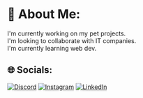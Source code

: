 # 💫 About Me:
I'm currently working on my pet projects.<br>I'm looking to collaborate with IT companies.<br>I'm currently learning web dev.


## 🌐 Socials:
[![Discord](https://img.shields.io/badge/Discord-%237289DA.svg?logo=discord&logoColor=white)](https://discord.gg/Dаniеl#1647) [![Instagram](https://img.shields.io/badge/Instagram-%23E4405F.svg?logo=Instagram&logoColor=white)](https://instagram.com/unical_fake) [![LinkedIn](https://img.shields.io/badge/LinkedIn-%230077B5.svg?logo=linkedin&logoColor=white)](https://linkedin.com/in/daniel-agalakov-100b44267) 

<!--

# 💻 Tech Stack:
![JavaScript](https://img.shields.io/badge/javascript-%23323330.svg?style=for-the-badge&logo=javascript&logoColor=%23F7DF1E) ![CSS3](https://img.shields.io/badge/css3-%231572B6.svg?style=for-the-badge&logo=css3&logoColor=white) ![HTML5](https://img.shields.io/badge/html5-%23E34F26.svg?style=for-the-badge&logo=html5&logoColor=white) ![Vercel](https://img.shields.io/badge/vercel-%23000000.svg?style=for-the-badge&logo=vercel&logoColor=white) ![React](https://img.shields.io/badge/react-%2320232a.svg?style=for-the-badge&logo=react&logoColor=%2361DAFB) ![React Router](https://img.shields.io/badge/React_Router-CA4245?style=for-the-badge&logo=react-router&logoColor=white) ![SASS](https://img.shields.io/badge/SASS-hotpink.svg?style=for-the-badge&logo=SASS&logoColor=white) ![Webpack](https://img.shields.io/badge/webpack-%238DD6F9.svg?style=for-the-badge&logo=webpack&logoColor=black) ![NPM](https://img.shields.io/badge/NPM-%23000000.svg?style=for-the-badge&logo=npm&logoColor=white) ![Adobe XD](https://img.shields.io/badge/Adobe%20XD-470137?style=for-the-badge&logo=Adobe%20XD&logoColor=#FF61F6) 	![Figma](https://img.shields.io/badge/figma-%23F24E1E.svg?style=for-the-badge&logo=figma&logoColor=white)
# 📊 GitHub Stats:
![](https://github-readme-stats.vercel.app/api?username=webRepose&theme=dark&hide_border=false&include_all_commits=false&count_private=false)<br/>
![](https://github-readme-streak-stats.herokuapp.com/?user=webRepose&theme=dark&hide_border=false)<br/>
![](https://github-readme-stats.vercel.app/api/top-langs/?username=webRepose&theme=dark&hide_border=false&include_all_commits=false&count_private=false&layout=compact)

### 😂 Random Dev Meme
<img src="https://rm.up.railway.app/" width="512px"/>

---
[![](https://visitcount.itsvg.in/api?id=webRepose&icon=0&color=0)](https://visitcount.itsvg.in) -->

<!-- Proudly created with GPRM ( https://gprm.itsvg.in ) -->
